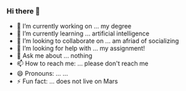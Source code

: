 ### Hi there 👋

- 🔭 I’m currently working on ... my degree
- 🌱 I’m currently learning ... artificial intelligence
- 👯 I’m looking to collaborate on ... am afriad of socializing 
- 🤔 I’m looking for help with ... my assignment!
- 💬 Ask me about ... nothing
- 📫 How to reach me: ... please don't reach me
- 😄 Pronouns: ... ...
- ⚡ Fun fact: ... does not live on Mars
